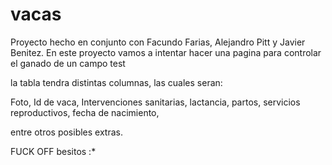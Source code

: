 # vacas
Proyecto hecho en conjunto con Facundo Farias, Alejandro Pitt y Javier Benitez. En este proyecto vamos a intentar hacer una pagina para controlar el ganado de un campo
test



la tabla tendra distintas columnas, las cuales seran: 

Foto, Id de vaca, Intervenciones sanitarias, lactancia, partos, servicios reproductivos, fecha de nacimiento, 

entre otros posibles extras.

FUCK OFF besitos :*